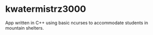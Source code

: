 kwatermistrz3000
================

App written in C++ using basic ncurses to accommodate students in mountain shelters.
